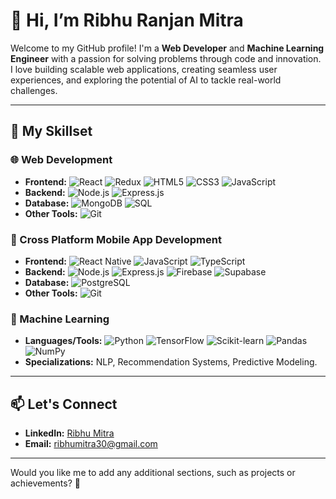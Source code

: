# 👋 Hi, I’m Ribhu Ranjan Mitra  

Welcome to my GitHub profile! I'm a **Web Developer** and **Machine Learning Engineer** with a passion for solving problems through code and innovation. I love building scalable web applications, creating seamless user experiences, and exploring the potential of AI to tackle real-world challenges.  

---

## 🔧 My Skillset  

### 🌐 Web Development  
- **Frontend:** ![React](https://img.shields.io/badge/React-61DAFB?style=for-the-badge&logo=react&logoColor=black) ![Redux](https://img.shields.io/badge/Redux-764ABC?style=for-the-badge&logo=redux&logoColor=white) ![HTML5](https://img.shields.io/badge/HTML5-E34F26?style=for-the-badge&logo=html5&logoColor=white) ![CSS3](https://img.shields.io/badge/CSS3-1572B6?style=for-the-badge&logo=css3&logoColor=white) ![JavaScript](https://img.shields.io/badge/JavaScript-F7DF1E?style=for-the-badge&logo=javascript&logoColor=black)  
- **Backend:** ![Node.js](https://img.shields.io/badge/Node.js-339933?style=for-the-badge&logo=node.js&logoColor=white) ![Express.js](https://img.shields.io/badge/Express.js-000000?style=for-the-badge&logo=express&logoColor=white)  
- **Database:** ![MongoDB](https://img.shields.io/badge/MongoDB-47A248?style=for-the-badge&logo=mongodb&logoColor=white) ![SQL](https://img.shields.io/badge/SQL-4479A1?style=for-the-badge&logo=mysql&logoColor=white)  
- **Other Tools:** ![Git](https://img.shields.io/badge/Git-F05032?style=for-the-badge&logo=git&logoColor=white)  

### 📱 Cross Platform Mobile App Development  
- **Frontend:** ![React Native](https://img.shields.io/badge/React_Native-61DAFB?style=for-the-badge&logo=react&logoColor=black) ![JavaScript](https://img.shields.io/badge/JavaScript-F7DF1E?style=for-the-badge&logo=javascript&logoColor=black) ![TypeScript](https://img.shields.io/badge/TypeScript-3178C6?style=for-the-badge&logo=typescript&logoColor=white)  
- **Backend:** ![Node.js](https://img.shields.io/badge/Node.js-339933?style=for-the-badge&logo=node.js&logoColor=white) ![Express.js](https://img.shields.io/badge/Express.js-000000?style=for-the-badge&logo=express&logoColor=white) ![Firebase](https://img.shields.io/badge/Firebase-FFCA28?style=for-the-badge&logo=firebase&logoColor=black) ![Supabase](https://img.shields.io/badge/Supabase-3ECF8E?style=for-the-badge&logo=supabase&logoColor=white)  
- **Database:** ![PostgreSQL](https://img.shields.io/badge/PostgreSQL-336791?style=for-the-badge&logo=postgresql&logoColor=white)  
- **Other Tools:** ![Git](https://img.shields.io/badge/Git-F05032?style=for-the-badge&logo=git&logoColor=white)  

### 🤖 Machine Learning  
- **Languages/Tools:** ![Python](https://img.shields.io/badge/Python-3776AB?style=for-the-badge&logo=python&logoColor=white) ![TensorFlow](https://img.shields.io/badge/TensorFlow-FF6F00?style=for-the-badge&logo=tensorflow&logoColor=white) ![Scikit-learn](https://img.shields.io/badge/Scikit--learn-F7931E?style=for-the-badge&logo=scikit-learn&logoColor=white) ![Pandas](https://img.shields.io/badge/Pandas-150458?style=for-the-badge&logo=pandas&logoColor=white) ![NumPy](https://img.shields.io/badge/NumPy-013243?style=for-the-badge&logo=numpy&logoColor=white)  
- **Specializations:** NLP, Recommendation Systems, Predictive Modeling.  

---

## 📫 Let's Connect  
- **LinkedIn:** [Ribhu Mitra](https://linkedin.com/in/ribhu-mitra-1443b51b7/)  
- **Email:** ribhumitra30@gmail.com  

---

Would you like me to add any additional sections, such as projects or achievements? 🚀

